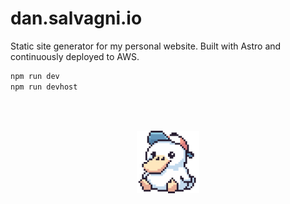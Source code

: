 # dan.salvagni.io

Static site generator for my personal website. Built with Astro and continuously
deployed to AWS.

```sh
npm run dev
npm run devhost
```

<br /><br />

<p align="center">
  <img height="100" src="public/img/duck.png">
</p>
